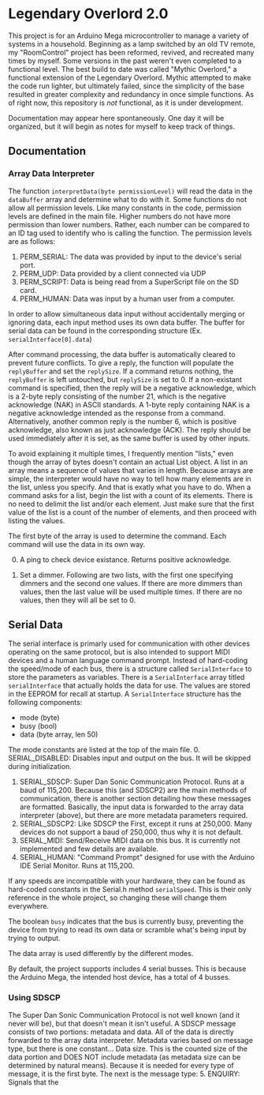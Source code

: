 # Legendary Overlord 2.0

This project is for an Arduino Mega microcontroller to manage a variety of systems in a household. Beginning as a lamp switched by an old TV remote, my "RoomControl" project has been reformed, revived, and recreated many times by myself. Some versions in the past weren't even completed to a functional level. The best build to date was called "Mythic Overlord," a functional extension of the Legendary Overlord. Mythic attempted to make the code run lighter, but ultimately failed, since the simplicity of the base resulted in greater complexity and redundancy in once simple functions. As of right now, this repository is *not* functional, as it is under development.

Documentation may appear here spontaneously. One day it will be organized, but it will begin as notes for myself to keep track of things.

## Documentation

### Array Data Interpreter

The function `interpretData(byte permissionLevel)` will read the data in the `dataBuffer` array and determine what to do with it. Some functions do not allow all permission levels. Like many constants in the code, permission levels are defined in the main file. Higher numbers do not have more permission than lower numbers. Rather, each number can be compared to an ID tag used to identify who is calling the function. The permission levels are as follows:
1. PERM_SERIAL: The data was provided by input to the device's serial port.
2. PERM_UDP: Data provided by a client connected via UDP
3. PERM_SCRIPT: Data is being read from a SuperScript file on the SD card.
4. PERM_HUMAN: Data was input by a human user from a computer.

In order to allow simultaneous data input without accidentally merging or ignoring data, each input method uses its own data buffer. The buffer for serial data can be found in the corresponding structure (Ex. `serialInterface[0].data`)

After command processing, the data buffer is automatically cleared to prevent future conflicts. To give a reply, the function will populate the `replyBuffer` and set the `replySize`. If a command returns nothing, the `replyBuffer` is left untouched, but `replySize` is set to 0. If a non-existant command is specified, then the reply will be a negative acknowledge, which is a 2-byte reply consisting of the number 21, which is the negative acknowledge (NAK) in ASCII standards. A 1-byte reply containing NAK is a negative acknowledge intended as the response from a command. Alternatively, another common reply is the number 6, which is positive acknowledge, also known as just acknowledge (ACK). The reply should be used immediately after it is set, as the same buffer is used by other inputs.

To avoid explaining it multiple times, I frequently mention "lists," even though the array of bytes doesn't contain an actual List object. A list in an array means a sequence of values that varies in length. Because arrays are simple, the interpreter would have no way to tell how many elements are in the list, unless you specify. And that is exatly what you have to do. When a command asks for a list, begin the list with a count of its elements. There is no need to delimit the list and/or each element. Just make sure that the first value of the list is a count of the number of elements, and then proceed with listing the values.

The first byte of the array is used to determine the command. Each command will use the data in its own way.

0. A ping to check device existance. Returns positive acknowledge.

1. Set a dimmer. Following are two lists, with the first one specifying dimmers and the second one values. If there are more dimmers than values, then the last value will be used multiple times. If there are no values, then they will all be set to 0.

## Serial Data

The serial interface is primarly used for communication with other devices operating on the same protocol, but is also intended to support MIDI devices and a human language command prompt. Instead of hard-coding the speed/mode of each bus, there is a structure called `SerialInterface` to store the parameters as variables. There is a `SerialInterface` array titled `serialInterface` that actually holds the data for use. The values are stored in the EEPROM for recall at startup. A `SerialInterface` structure has the following components:
* mode (byte)
* busy (bool)
* data (byte array, len 50)

The mode constants are listed at the top of the main file.
0. SERIAL_DISABLED: Disables input and output on the bus. It will be skipped during initialization.
1. SERIAL_SDSCP: Super Dan Sonic Communication Protocol. Runs at a baud of 115,200. Because this (and SDSCP2) are the main methods of communication, there is another section detailing how these messages are formatted. Basically, the input data is forwarded to the array data interpreter (above), but there are more metadata parameters required.
2. SERIAL_SDSCP2: Like SDSCP the First, except it runs at 250,000. Many devices do not support a baud of 250,000, thus why it is not default.
3. SERIAL_MIDI: Send/Receive MIDI data on this bus. It is currently not implemented and few details are available.
4. SERIAL_HUMAN: "Command Prompt" designed for use with the Arduino IDE Serial Monitor. Runs at 115,200.

If any speeds are incompatible with your hardware, they can be found as hard-coded constants in the Serial.h method `serialSpeed`. This is their only reference in the whole project, so changing these will change them everywhere.

The boolean `busy` indicates that the bus is currently busy, preventing the device from trying to read its own data or scramble what's being input by trying to output.

The data array is used differently by the different modes.

By default, the project supports includes 4 serial busses. This is because the Arduino Mega, the intended host device, has a total of 4 busses.

### Using SDSCP
The Super Dan Sonic Communication Protocol is not well known (and it never will be), but that doesn't mean it isn't useful. A SDSCP message consists of two portions: metadata and data. All of the data is directly forwarded to the array data interpreter. Metadata varies based on message type, but there is one constant... Data size. This is the counted size of the data portion and DOES NOT include metadata (as metadata size can be determined by natural means). Because it is needed for every type of message, it is the first byte. The next is the message type:
5. ENQUIRY: Signals that the 
